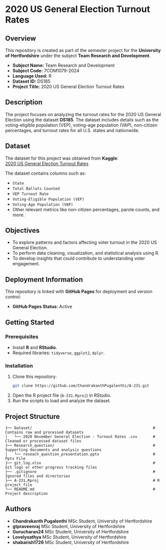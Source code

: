 # 2020 US General Election Turnout Rates

## Overview

This repository is created as part of the semester project for the **University of Hertfordshire** under the subject **Team Research and Development**.

- **Subject Name:** Team Research and Development  
- **Subject Code:** 7COM1079-2024  
- **Language Used:** R  
- **Dataset ID:** DS185  
- **Project Title:** 2020 US General Election Turnout Rates  

## Description

The project focuses on analyzing the turnout rates for the 2020 US General Election using the dataset **DS185**. The dataset includes details such as the voting-eligible population (VEP), voting-age population (VAP), non-citizen percentages, and turnout rates for all U.S. states and nationwide.

## Dataset

The dataset for this project was obtained from **Kaggle**:  
[2020 US General Election Turnout Rates](https://www.kaggle.com/datasets/imoore/2020-us-general-election-turnout-rates)

The dataset contains columns such as:  
- `State`  
- `Total Ballots Counted`  
- `VEP Turnout Rate`  
- `Voting-Eligible Population (VEP)`  
- `Voting-Age Population (VAP)`  
- Other relevant metrics like non-citizen percentages, parole counts, and more.

## Objectives

- To explore patterns and factors affecting voter turnout in the 2020 US General Election.  
- To perform data cleaning, visualization, and statistical analysis using R.  
- To develop insights that could contribute to understanding voter engagement.

## Deployment Information

This repository is linked with **GitHub Pages** for deployment and version control:   
- **GitHub Pages Status:** Active

## Getting Started

### Prerequisites
- Install **R** and **RStudio**.
- Required libraries: `tidyverse`, `ggplot2`, `dplyr`.

### Installation
1. Clone this repository:  
   ```bash
   git clone https://github.com/ChandrakanthPugalenthi/A-231.git
   ```
2. Open the R project file (`A-231.Rproj`) in RStudio.
3. Run the scripts to load and analyze the dataset.

## Project Structure

```
├── Dataset/                                                      # Contains raw and processed datasets
│   └── 2020 November General Election - Turnout Rates .csv       # Cleaned or processed dataset files
├── Research_question/                                            # Supporting documents and analysis questions
│   └── reseach_question_presentation.pptx                        # Pptx File
├── git_log.xlsx                                                  # Git logs or other progress tracking files 
├── .gitignore                                                    # Ignored files and directories
├── A-231.Rproj                                                   # R project file
└── README.md                                                     # Project description

```

## Authors

- **Chandrakanth Pugalenthi**
  MSc Student, University of Hertfordshire  
- **gtpraveenraj**
  MSc Student, University of Hertfordshire 
- **Gurucharan24**
  MSc Student, University of Hertfordshire 
- **Lovelysathya**
  MSc Student, University of Hertfordshire 
- **shabarish1726**
  MSc Student, University of Hertfordshire 
